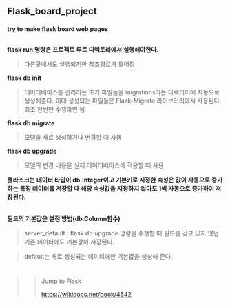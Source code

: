 ## Flask_board_project
#### try to make flask board web pages
##
**flask run 명령은 프로젝트 루트 디렉토리에서 실행해야한다.**
> 다른곳에서도 실행되지만 참조경로가 틀어짐

**flask db init**
> 데이터베이스를 관리하는 초기 파일들을 migrations라는 디렉터리에 자동으로 생성해준다.
이때 생성되는 파일들은 Flask-Migrate 라이브러리에서 사용된다. 최초 한번만 수행하면 됨
  
**flask db migrate**
> 모델을 새로 생성하거나 변경할 때 사용

**flask db upgrade**
> 모델의 변경 내용을 실제 데이터베이스에 적용할 때 사용

**플라스크는 데이터 타입이 db.Integer이고 기본키로 지정한 속성은 값이 자동으로 증가하는 특징
 데이터를 저장할 때 해당 속성값을 지정하지 않아도 1씩 자동으로 증가하여 저장된다.**
 ##
 
**필드의 기본값은 설정 방법(db.Column함수)**
> server_default : flask db upgrade 명령을 수행할 때 필드를 갖고 있지 않던 기존 데이터에도 기본값이 저장된다. 

> default는 새로 생성되는 데이터에만 기본값을 생성해 준다. 
#
#
#
#
>> Jump to Flask
>> 
>> https://wikidocs.net/book/4542
